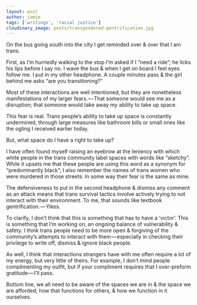 ```yaml
---
layout: post
author: jamie
tags: ['writings', 'racial justice']
cloudinary_image: posts/transgendered-gentrification.jpg
---
```

On the bus going south into the city I get reminded over & over that I am trans.
<!--more-->
First, as I’m hurriedly walking to the stop I’m asked if I “need a ride”; he licks his lips before I say no. I wave the bus & when I get on board I feel eyes follow me. I put in my other headphone. A couple minutes pass & the girl behind me asks “are you transitioning?”

Most of these interactions are well intentioned, but they are nonetheless manifestations of my larger fears. — That someone would see me as a disruption; that someone would take away my ability to take up space.

This fear is real. Trans people’s ability to take up space is constantly undermined, through large measures like bathroom bills or small ones like the ogling I received earlier today.

But, what space do I have a right to take up?

I have often found myself raising an eyebrow at the leniency with which white people in the trans community label spaces with words like “sketchy”. While it upsets me that these people are using this word as a synonym for “predominantly black”; I also remember the names of trans women who were murdered in those streets. In some way their fear is the same as mine.

The defensiveness to put in the second headphone & dismiss any comment as an attack means that trans survival tactics involve actively trying to not interact with their environment. To me, that sounds like textbook gentrification. — Yikes.

To clarify, I don’t think that this is something that has to have a ‘victor’. This is something that I’m working on, an ongoing balance of vulnerability & safety.
I think trans people need to be more open & forgiving of the community’s attempts to interact with them — especially in checking their privilege to write off, dismiss & ignore black people.

As well, I think that interactions strangers have with me often require a lot of my energy, but very little of theirs. For example, I don’t mind people complimenting my outfit, but if your compliment requires that I over-preform gratitude — I’ll pass.

Bottom line, we all need to be aware of the spaces we are in & the space we are afforded; how that functions for others, & how we function in it ourselves.
